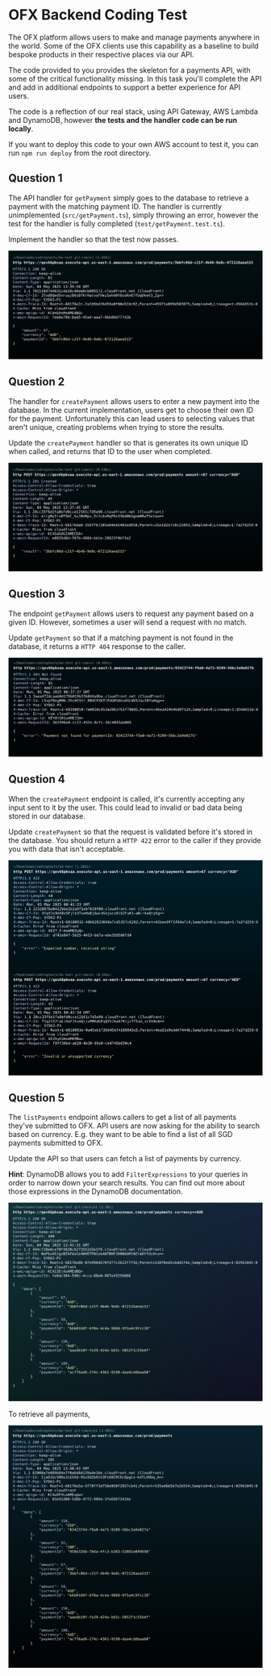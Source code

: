 # OFX Backend Coding Test
The OFX platform allows users to make and manage payments anywhere in the world. Some of the OFX clients use this capability as a baseline to build bespoke products in their respective places via our API.
  
The code provided to you provides the skeleton for a payments API, with some of the critical functionality missing. In this task you'll complete the API and add in additional endpoints to support a better experience for API users.

The code is a reflection of our real stack, using API Gateway, AWS Lambda and DynamoDB, however **the tests and the handler code can be run locally**.
  
If you want to deploy this code to your own AWS account to test it, you can run `npm run deploy` from the root directory. 

## Question 1
The API handler for `getPayment` simply goes to the database to retrieve a payment with the matching payment ID. The handler is currently unimplemented (`src/getPayment.ts`), simply throwing an error, however the test for the handler is fully completed (`test/getPayment.test.ts`).
  
Implement the handler so that the test now passes.

![2_GetPayment.png](screenshots/2_GetPayment.png)

## Question 2
The handler for `createPayment` allows users to enter a new payment into the database. In the current implementation, users get to choose their own ID for the payment. Unfortunately this can lead users to selecting values that aren't unique, creating problems when trying to store the results.

Update the `createPayment` handler so that is generates its own unique ID when called, and returns that ID to the user when completed.

![1_CreatePayment.png](screenshots/1_CreatePayment.png)

## Question 3
The endpoint `getPayment` allows users to request any payment based on a given ID. However, sometimes a user will send a request with no match.

Update `getPayment` so that if a matching payment is not found in the database, it returns a `HTTP 404` response to the caller.

![2_a_GetPayment_NotFound.png](screenshots/2_a_GetPayment_NotFound.png)
 
## Question 4
When the `createPayment` endpoint is called, it's currently accepting any input sent to it by the user. This could lead to invalid or bad data being stored in our database.
  
Update `createPayment` so that the request is validated before it's stored in the database. You should return a `HTTP 422` error to the caller if they provide you with data that isn't acceptable.

![1_a_Invalid_CreatePayment_Request.png](screenshots/1_a_Invalid_CreatePayment_Request.png)

## Question 5
The `listPayments` endpoint allows callers to get a list of all payments they've submitted to OFX. API users are now asking for the ability to search based on currency. E.g. they want to be able to find a list of all SGD payments submitted to OFX.
  
Update the API so that users can fetch a list of payments by currency.
  
**Hint**: DynamoDB allows you to add `FilterExpressions` to your queries in order to narrow down your search results. You can find out more about those expressions in the DynamoDB documentation.

![4_ListPaymentsWithCurrencyFilter.png](screenshots/4_ListPaymentsWithCurrencyFilter.png)

To retrieve all payments,

![3_ListPayments.png](screenshots/3_ListPayments.png)